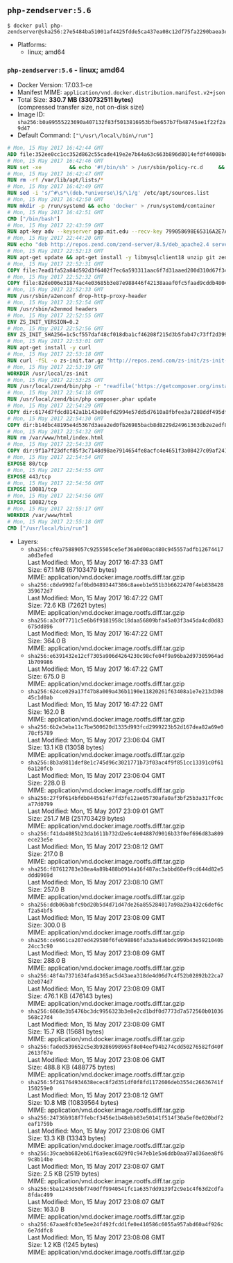 ## `php-zendserver:5.6`

```console
$ docker pull php-zendserver@sha256:27e5484ba51001af4425fdde5ca437ea08c12df75fa2290baea3ebce95ea6057
```

-	Platforms:
	-	linux; amd64

### `php-zendserver:5.6` - linux; amd64

-	Docker Version: 17.03.1-ce
-	Manifest MIME: `application/vnd.docker.distribution.manifest.v2+json`
-	Total Size: **330.7 MB (330732511 bytes)**  
	(compressed transfer size, not on-disk size)
-	Image ID: `sha256:b0a99555223690a407132f83f5013816953bfbe657b7fb48745ae1f22f2a9d47`
-	Default Command: `["\/usr\/local\/bin\/run"]`

```dockerfile
# Mon, 15 May 2017 16:42:44 GMT
ADD file:352ee0cc1cc352d862c55cade419e2e7b64a63c663b896d8014efdf44008bce4 in / 
# Mon, 15 May 2017 16:42:46 GMT
RUN set -xe 		&& echo '#!/bin/sh' > /usr/sbin/policy-rc.d 	&& echo 'exit 101' >> /usr/sbin/policy-rc.d 	&& chmod +x /usr/sbin/policy-rc.d 		&& dpkg-divert --local --rename --add /sbin/initctl 	&& cp -a /usr/sbin/policy-rc.d /sbin/initctl 	&& sed -i 's/^exit.*/exit 0/' /sbin/initctl 		&& echo 'force-unsafe-io' > /etc/dpkg/dpkg.cfg.d/docker-apt-speedup 		&& echo 'DPkg::Post-Invoke { "rm -f /var/cache/apt/archives/*.deb /var/cache/apt/archives/partial/*.deb /var/cache/apt/*.bin || true"; };' > /etc/apt/apt.conf.d/docker-clean 	&& echo 'APT::Update::Post-Invoke { "rm -f /var/cache/apt/archives/*.deb /var/cache/apt/archives/partial/*.deb /var/cache/apt/*.bin || true"; };' >> /etc/apt/apt.conf.d/docker-clean 	&& echo 'Dir::Cache::pkgcache ""; Dir::Cache::srcpkgcache "";' >> /etc/apt/apt.conf.d/docker-clean 		&& echo 'Acquire::Languages "none";' > /etc/apt/apt.conf.d/docker-no-languages 		&& echo 'Acquire::GzipIndexes "true"; Acquire::CompressionTypes::Order:: "gz";' > /etc/apt/apt.conf.d/docker-gzip-indexes 		&& echo 'Apt::AutoRemove::SuggestsImportant "false";' > /etc/apt/apt.conf.d/docker-autoremove-suggests
# Mon, 15 May 2017 16:42:47 GMT
RUN rm -rf /var/lib/apt/lists/*
# Mon, 15 May 2017 16:42:49 GMT
RUN sed -i 's/^#\s*\(deb.*universe\)$/\1/g' /etc/apt/sources.list
# Mon, 15 May 2017 16:42:50 GMT
RUN mkdir -p /run/systemd && echo 'docker' > /run/systemd/container
# Mon, 15 May 2017 16:42:51 GMT
CMD ["/bin/bash"]
# Mon, 15 May 2017 22:43:59 GMT
RUN apt-key adv --keyserver pgp.mit.edu --recv-key 799058698E65316A2E7A4FF42EAE1437F7D2C623
# Mon, 15 May 2017 22:44:20 GMT
RUN echo "deb http://repos.zend.com/zend-server/8.5/deb_apache2.4 server non-free" >> /etc/apt/sources.list.d/zend-server.list
# Mon, 15 May 2017 22:52:13 GMT
RUN apt-get update && apt-get install -y libmysqlclient18 unzip git zend-server-php-5.6 && /usr/local/zend/bin/zendctl.sh stop
# Mon, 15 May 2017 22:52:31 GMT
COPY file:7ead1fa52a84d592d3f6402f7ec6a593311aac6f7d31aaed200d310d67f34d54 in /etc/ 
# Mon, 15 May 2017 22:52:32 GMT
COPY file:82de006e31874ac4e03685b3e87e988446f42138aaaf0fc5faad9cddb48040ba in /etc/apache2/conf-available 
# Mon, 15 May 2017 22:52:33 GMT
RUN /usr/sbin/a2enconf drop-http-proxy-header
# Mon, 15 May 2017 22:52:54 GMT
RUN /usr/sbin/a2enmod headers
# Mon, 15 May 2017 22:52:55 GMT
ENV ZS_INIT_VERSION=0.2
# Mon, 15 May 2017 22:52:56 GMT
ENV ZS_INIT_SHA256=1c5cf557daf48cf018dba1cf46208f215d3b5fab47c73ff2d39988581ebd6932
# Mon, 15 May 2017 22:53:01 GMT
RUN apt-get install -y curl
# Mon, 15 May 2017 22:53:18 GMT
RUN curl -fSL -o zs-init.tar.gz "http://repos.zend.com/zs-init/zs-init-docker-${ZS_INIT_VERSION}.tar.gz"     && echo "${ZS_INIT_SHA256} *zs-init.tar.gz" | sha256sum -c -     && mkdir /usr/local/zs-init     && tar xzf zs-init.tar.gz --strip-components=1 -C /usr/local/zs-init     && rm zs-init.tar.gz
# Mon, 15 May 2017 22:53:19 GMT
WORKDIR /usr/local/zs-init
# Mon, 15 May 2017 22:53:25 GMT
RUN /usr/local/zend/bin/php -r "readfile('https://getcomposer.org/installer');" | /usr/local/zend/bin/php
# Mon, 15 May 2017 22:54:18 GMT
RUN /usr/local/zend/bin/php composer.phar update
# Mon, 15 May 2017 22:54:29 GMT
COPY dir:6174d7fdcd8142a1b143e80efd2994e57dd5d7610a8fbfee3a7288ddf495dfdf in /usr/local/bin 
# Mon, 15 May 2017 22:54:30 GMT
COPY dir:b14dbc48195e4d5367d3aea2ed0fb26985bacb8d8229d24961363db2e2edf8f0 in /usr/local/zend/var/plugins/ 
# Mon, 15 May 2017 22:54:32 GMT
RUN rm /var/www/html/index.html
# Mon, 15 May 2017 22:54:33 GMT
COPY dir:9f1a7f23dfcf85f3c7148d98ae7914654fe8acfc4e4651f3a08427c09af24198 in /var/www/html 
# Mon, 15 May 2017 22:54:54 GMT
EXPOSE 80/tcp
# Mon, 15 May 2017 22:54:55 GMT
EXPOSE 443/tcp
# Mon, 15 May 2017 22:54:56 GMT
EXPOSE 10081/tcp
# Mon, 15 May 2017 22:54:56 GMT
EXPOSE 10082/tcp
# Mon, 15 May 2017 22:55:17 GMT
WORKDIR /var/www/html
# Mon, 15 May 2017 22:55:18 GMT
CMD ["/usr/local/bin/run"]
```

-	Layers:
	-	`sha256:cf0a75889057c9255505ce5ef36a0d00ac480c945557adfb12674417a0d3efed`  
		Last Modified: Mon, 15 May 2017 16:47:33 GMT  
		Size: 67.1 MB (67103479 bytes)  
		MIME: application/vnd.docker.image.rootfs.diff.tar.gzip
	-	`sha256:c8de9902faf0bd04893447386c8aeeb1e551b3b6622470f4eb838428359672d7`  
		Last Modified: Mon, 15 May 2017 16:47:22 GMT  
		Size: 72.6 KB (72621 bytes)  
		MIME: application/vnd.docker.image.rootfs.diff.tar.gzip
	-	`sha256:a3c0f7711c5e6b6f9181958c18daa56809bfa45a03f3a45da4cd0d83675dd896`  
		Last Modified: Mon, 15 May 2017 16:47:22 GMT  
		Size: 364.0 B  
		MIME: application/vnd.docker.image.rootfs.diff.tar.gzip
	-	`sha256:e6391432e12cf7305a906d4264230c98cfe04f9a96ba2d97305964ad1b709986`  
		Last Modified: Mon, 15 May 2017 16:47:22 GMT  
		Size: 675.0 B  
		MIME: application/vnd.docker.image.rootfs.diff.tar.gzip
	-	`sha256:624ce029a17f47b8a009a436b1190e11820261f63408a1e7e213d30845c1d0ab`  
		Last Modified: Mon, 15 May 2017 16:47:22 GMT  
		Size: 162.0 B  
		MIME: application/vnd.docker.image.rootfs.diff.tar.gzip
	-	`sha256:6b2e3eba11c7be500620d1335d993fcd2999223b52d167dea82a69e078cf5789`  
		Last Modified: Mon, 15 May 2017 23:06:04 GMT  
		Size: 13.1 KB (13058 bytes)  
		MIME: application/vnd.docker.image.rootfs.diff.tar.gzip
	-	`sha256:8b3a9811def8e1c745d96c3021771b73f03ac4f9f851cc13391c0f616a120fcb`  
		Last Modified: Mon, 15 May 2017 23:06:04 GMT  
		Size: 228.0 B  
		MIME: application/vnd.docker.image.rootfs.diff.tar.gzip
	-	`sha256:27f9f614bfdb044561fe7fd3fe12ae05730afa0af3bf25b3a317fc0ca77d0799`  
		Last Modified: Mon, 15 May 2017 23:09:01 GMT  
		Size: 251.7 MB (251703429 bytes)  
		MIME: application/vnd.docker.image.rootfs.diff.tar.gzip
	-	`sha256:f41da4085b23da1611b732d2e6c4e04887d9016b33f0ef696d83a809ece23e5e`  
		Last Modified: Mon, 15 May 2017 23:08:12 GMT  
		Size: 217.0 B  
		MIME: application/vnd.docker.image.rootfs.diff.tar.gzip
	-	`sha256:f87612783e38ea4a89b488b0914a16f487ac3abbd60ef9cd644d82e5ddd8969d`  
		Last Modified: Mon, 15 May 2017 23:08:10 GMT  
		Size: 257.0 B  
		MIME: application/vnd.docker.image.rootfs.diff.tar.gzip
	-	`sha256:ddb06babfc9bd20b5d4d71d47de26a855284017a98a29a432c6def6cf2a54bf5`  
		Last Modified: Mon, 15 May 2017 23:08:09 GMT  
		Size: 300.0 B  
		MIME: application/vnd.docker.image.rootfs.diff.tar.gzip
	-	`sha256:ce9661ca207ed429580f6feb98866fa3a3a4a6bdc999b43e5921040b24cc3c90`  
		Last Modified: Mon, 15 May 2017 23:08:09 GMT  
		Size: 288.0 B  
		MIME: application/vnd.docker.image.rootfs.diff.tar.gzip
	-	`sha256:48f4a7371634fad4365ac5d43aea318de4d06d7c4f52b02892b22ca7b2e074d7`  
		Last Modified: Mon, 15 May 2017 23:08:09 GMT  
		Size: 476.1 KB (476143 bytes)  
		MIME: application/vnd.docker.image.rootfs.diff.tar.gzip
	-	`sha256:6868e3b5476bc3dc9956323b3e8e2cd1bdf0d7773d7a572560b01036568c27d4`  
		Last Modified: Mon, 15 May 2017 23:08:09 GMT  
		Size: 15.7 KB (15681 bytes)  
		MIME: application/vnd.docker.image.rootfs.diff.tar.gzip
	-	`sha256:faded539652c5e3b9286998965f8e04eef94b274cdd50276582fd40f2613f67e`  
		Last Modified: Mon, 15 May 2017 23:08:06 GMT  
		Size: 488.8 KB (488775 bytes)  
		MIME: application/vnd.docker.image.rootfs.diff.tar.gzip
	-	`sha256:5f261764934638ecec8f2d351df0f8fd1172606deb3554c26636741f150259e0`  
		Last Modified: Mon, 15 May 2017 23:08:12 GMT  
		Size: 10.8 MB (10839564 bytes)  
		MIME: application/vnd.docker.image.rootfs.diff.tar.gzip
	-	`sha256:24736b918f7febcf3456e1b48ebb83e50141f514f30a5ef0e020bdf2eaf1759b`  
		Last Modified: Mon, 15 May 2017 23:08:06 GMT  
		Size: 13.3 KB (13343 bytes)  
		MIME: application/vnd.docker.image.rootfs.diff.tar.gzip
	-	`sha256:39caebb682eb61f6a9eac6029f0c947eb1e5a6ddb0aa97a036aea8f69c8b14be`  
		Last Modified: Mon, 15 May 2017 23:08:07 GMT  
		Size: 2.5 KB (2519 bytes)  
		MIME: application/vnd.docker.image.rootfs.diff.tar.gzip
	-	`sha256:5ba1243d50bf740dff9940541fc1a6357dd9139f2c9e1c4f63d2cdfa8fdac499`  
		Last Modified: Mon, 15 May 2017 23:08:07 GMT  
		Size: 163.0 B  
		MIME: application/vnd.docker.image.rootfs.diff.tar.gzip
	-	`sha256:67aae8fc03e5ee24f492fcdd1fe0e410586c6055a957abd60a4f926c6e7ddfc8`  
		Last Modified: Mon, 15 May 2017 23:08:08 GMT  
		Size: 1.2 KB (1245 bytes)  
		MIME: application/vnd.docker.image.rootfs.diff.tar.gzip
